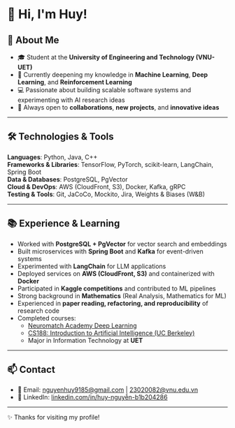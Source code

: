 # 👋 Hi, I'm Huy!

## 🚀 About Me  
- 🎓 Student at the **University of Engineering and Technology (VNU-UET)**  
- 🌱 Currently deepening my knowledge in **Machine Learning**, **Deep Learning**, and **Reinforcement Learning**  
- 💻 Passionate about building scalable software systems and experimenting with AI research ideas  
- 🤝 Always open to **collaborations**, **new projects**, and **innovative ideas**  

---

## 🛠️ Technologies & Tools  

**Languages**: Python, Java, C++  
**Frameworks & Libraries**: TensorFlow, PyTorch, scikit-learn, LangChain, Spring Boot  
**Data & Databases**: PostgreSQL, PgVector  
**Cloud & DevOps**: AWS (CloudFront, S3), Docker, Kafka, gRPC  
**Testing & Tools**: Git, JaCoCo, Mockito, Jira, Weights & Biases (W&B)  

---

## 📚 Experience & Learning  
- Worked with **PostgreSQL + PgVector** for vector search and embeddings  
- Built microservices with **Spring Boot** and **Kafka** for event-driven systems  
- Experimented with **LangChain** for LLM applications  
- Deployed services on **AWS (CloudFront, S3)** and containerized with **Docker**  
- Participated in **Kaggle competitions** and contributed to ML pipelines  
- Strong background in **Mathematics** (Real Analysis, Mathematics for ML)  
- Experienced in **paper reading, refactoring, and reproducibility** of research code  
- Completed courses:  
  - [Neuromatch Academy Deep Learning](https://deeplearning.neuromatch.io/)  
  - [CS188: Introduction to Artificial Intelligence (UC Berkeley)](http://ai.berkeley.edu/home.html)  
  - Major in Information Technology at **UET**

---

## 📫 Contact  
- 📧 Email: [nguyenhuy9185@gmail.com](mailto:nguyenhuy9185@gmail.com) | [23020082@vnu.edu.vn](mailto:23020082@vnu.edu.vn)  
- 💼 LinkedIn: [linkedin.com/in/huy-nguyễn-b1b204286](https://www.linkedin.com/in/huy-nguyễn-b1b204286)  

---

✨ Thanks for visiting my profile!  
